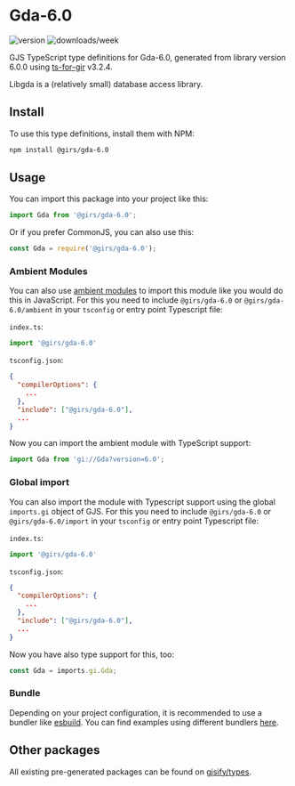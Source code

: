 
# Gda-6.0

![version](https://img.shields.io/npm/v/@girs/gda-6.0)
![downloads/week](https://img.shields.io/npm/dw/@girs/gda-6.0)


GJS TypeScript type definitions for Gda-6.0, generated from library version 6.0.0 using [ts-for-gir](https://github.com/gjsify/ts-for-gir) v3.2.4.

Libgda is a (relatively small) database access library.

## Install

To use this type definitions, install them with NPM:
```bash
npm install @girs/gda-6.0
```

## Usage

You can import this package into your project like this:
```ts
import Gda from '@girs/gda-6.0';
```

Or if you prefer CommonJS, you can also use this:
```ts
const Gda = require('@girs/gda-6.0');
```

### Ambient Modules

You can also use [ambient modules](https://github.com/gjsify/ts-for-gir/tree/main/packages/cli#ambient-modules) to import this module like you would do this in JavaScript.
For this you need to include `@girs/gda-6.0` or `@girs/gda-6.0/ambient` in your `tsconfig` or entry point Typescript file:

`index.ts`:
```ts
import '@girs/gda-6.0'
```

`tsconfig.json`:
```json
{
  "compilerOptions": {
    ...
  },
  "include": ["@girs/gda-6.0"],
  ...
}
```

Now you can import the ambient module with TypeScript support: 

```ts
import Gda from 'gi://Gda?version=6.0';
```

### Global import

You can also import the module with Typescript support using the global `imports.gi` object of GJS.
For this you need to include `@girs/gda-6.0` or `@girs/gda-6.0/import` in your `tsconfig` or entry point Typescript file:

`index.ts`:
```ts
import '@girs/gda-6.0'
```

`tsconfig.json`:
```json
{
  "compilerOptions": {
    ...
  },
  "include": ["@girs/gda-6.0"],
  ...
}
```

Now you have also type support for this, too:

```ts
const Gda = imports.gi.Gda;
```

### Bundle

Depending on your project configuration, it is recommended to use a bundler like [esbuild](https://esbuild.github.io/). You can find examples using different bundlers [here](https://github.com/gjsify/ts-for-gir/tree/main/examples).

## Other packages

All existing pre-generated packages can be found on [gjsify/types](https://github.com/gjsify/types).

